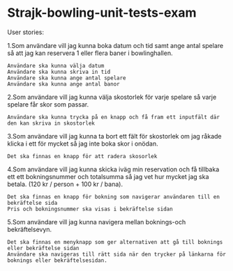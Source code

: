 # Strajk-bowling-unit-tests-exam

User stories:

1.Som användare vill jag kunna boka datum och tid samt ange antal spelare så att jag kan reservera 1 eller flera baner i bowlinghallen.

    Användare ska kunna välja datum 
    Användare ska kunna skriva in tid 
    Användare ska kunna ange antal spelare 
    Användare ska kunna ange antal banor

    

2.Som användare vill jag kunna välja skostorlek för varje spelare så varje spelare får skor som passar.

    Användare ska kunna trycka på en knapp och få fram ett inputfält där den kan skriva in skostorlek



3.Som användare vill jag kunna ta bort ett fält för skostorlek om jag råkade klicka i ett för mycket så jag inte boka skor i onödan.
  
    Det ska finnas en knapp för att radera skosorlek


4.Som användare vill jag kunna skicka iväg min reservation och få tillbaka ett ett bokningsnummer och totalsumma så jag vet hur mycket jag ska betala. (120 kr / person + 100 kr / bana).
    
    Det ska finnas en knapp för bokning som navigerar användaren till en bekräftelse sida 
    Pris och bokningsnummer ska visas i bekräftelse sidan 

5.Som användare vill jag kunna navigera mellan boknings-och bekräftelsevyn.
    
    Det ska finnas en menyknapp som ger alternativen att gå till boknings eller bekräftelse sidan
    Användare ska navigeras till rätt sida när den trycker på länkarna för boknings eller bekräftelsesidan.
    

